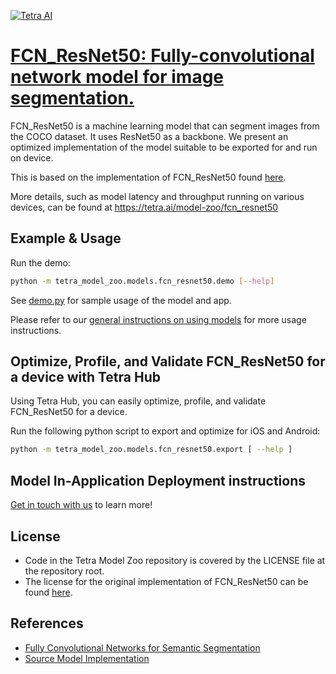 [![Tetra AI](https://tetra-public-assets.s3.us-west-2.amazonaws.com/model-zoo/logo.svg)](https://tetra.ai/)


# [FCN_ResNet50: Fully-convolutional network model for image segmentation.](https://tetra.ai/model-zoo/fcn_resnet50)

FCN_ResNet50 is a machine learning model that can segment images from the COCO dataset. It uses ResNet50 as a backbone. We present an optimized implementation of the model suitable to be exported for and run on device.

This is based on the implementation of FCN_ResNet50 found [here](https://github.com/pytorch/vision/blob/main/torchvision/models/segmentation/fcn.py).

More details, such as model latency and throughput running on various devices, can be found at https://tetra.ai/model-zoo/fcn_resnet50


## Example & Usage

Run the demo:
```bash
python -m tetra_model_zoo.models.fcn_resnet50.demo [--help]
```

See [demo.py](demo.py) for sample usage of the model and app.

Please refer to our [general instructions on using models](../../#tetra-model-zoo) for more usage instructions.


## Optimize, Profile, and Validate FCN_ResNet50 for a device with Tetra Hub
Using Tetra Hub, you can easily optimize, profile, and validate FCN_ResNet50 for a device.

Run the following python script to export and optimize for iOS and Android:
```bash
python -m tetra_model_zoo.models.fcn_resnet50.export [ --help ]
```

## Model In-Application Deployment instructions
<a href="mailto:support@tetra.ai?subject=Request Access for Tetra Hub&body=Interest in using FCN_ResNet50 in model zoo for deploying on-device.">Get in touch with us</a> to learn more!


## License
- Code in the Tetra Model Zoo repository is covered by the LICENSE file at the repository root.
- The license for the original implementation of FCN_ResNet50 can be found [here](https://github.com/pytorch/vision/blob/main/LICENSE).


## References
* [Fully Convolutional Networks for Semantic Segmentation](https://arxiv.org/abs/1411.4038)
* [Source Model Implementation](https://github.com/pytorch/vision/blob/main/torchvision/models/segmentation/fcn.py)

